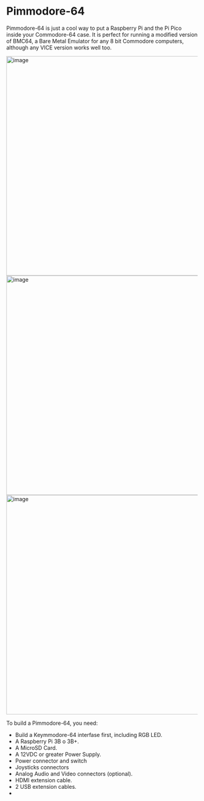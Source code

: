 # Pimmodore-64

Pimmodore-64 is just a cool way to put a Raspberry Pi and the Pi Pico inside your Commodore-64 case. It is perfect for running a modified version of BMC64, a Bare Metal Emulator for any 8 bit Commodore computers, although any VICE version works well too.

<img width="1024" height="576" alt="image" src="https://github.com/user-attachments/assets/960b4422-3b1c-4795-b932-7757c56e7850" />

<img width="1024" height="576" alt="image" src="https://github.com/user-attachments/assets/2955974c-3fd3-40c9-a21b-1fe33072e57c" />

<img width="1024" height="576" alt="image" src="https://github.com/user-attachments/assets/7549ef08-1d7d-40bd-9ea9-e5123a075ba9" />

To build a Pimmodore-64, you need:

- Build a Keymmodore-64 interfase first, including RGB LED.
- A Raspberry Pi 3B o 3B+.
- A MicroSD Card.
- A 12VDC or greater Power Supply.
- Power connector and switch
- Joysticks connectors
- Analog Audio and Video connectors (optional).
- HDMI extension cable.
- 2 USB extension cables.
- 


